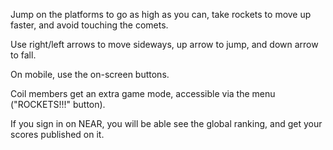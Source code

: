 Jump on the platforms to go as high as you can, take rockets to move up faster, and avoid touching the comets.

Use right/left arrows to move sideways, up arrow to jump, and down arrow to fall.

On mobile, use the on-screen buttons.

Coil members get an extra game mode, accessible via the menu ("ROCKETS!!!" button).

If you sign in on NEAR, you will be able see the global ranking, and get your scores published on it.